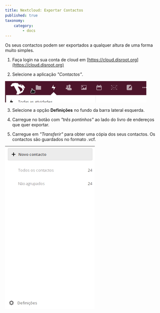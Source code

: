 ```yaml
---
title: Nextcloud: Exportar Contactos
published: true
taxonomy:
    category:
        - docs
---
```


Os seus contactos podem ser exportados a qualquer altura de uma forma muito simples.

1. Faça login na sua conta de cloud em [https://cloud.disroot.org](https://cloud.disroot.org)

2. Selecione a aplicação *"Contactos"*.


![](pt/select_app.gif)

3. Selecione a opção **Definições** no fundo da barra lateral esquerda.

4. Carregue no botão com *"três pontinhos"* ao lado do livro de endereços que quer exportar.

5. Carregue em *"Transferir"* para obter uma cópia dos seus contactos. Os contactos são guardados no formato  .vcf.


![](pt/export_data.gif)
